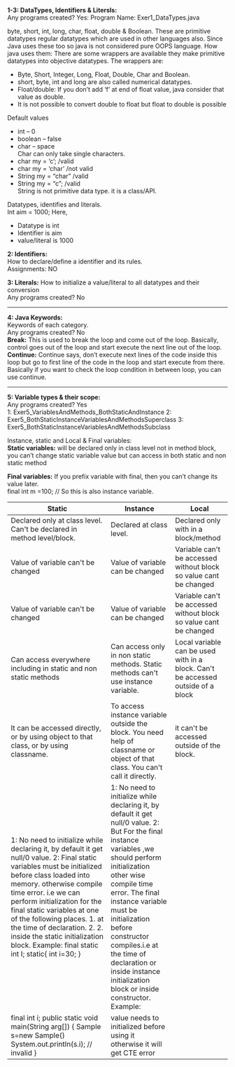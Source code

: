 **1-3: DataTypes, Identifiers & Litersls:**  
Any programs created? Yes:
Program Name: Exer1_DataTypes.java

byte, short, int, long, char, float, double & Boolean. These are primitive datatypes regular datatypes which are used in other languages also. Since Java uses these too so java is not considered pure OOPS language. 
How java uses them: There are some wrappers are available they make primitive datatypes into objective datatypes. The wrappers are:
- Byte, Short, Integer, Long, Float, Double, Char and Boolean.   
- short, byte, int and long are also called numerical datatypes.  
- Float/double: If you don’t add ‘f’ at end of float value, java consider that value as double.  
- It is not possible to convert double to float but float to double is possible  

Default values  
- int – 0  
- boolean – false  
- char – space  
Char can only take single characters.   
- char my = ‘c’; /valid  
- char my = ‘char’ /not valid  
- String my = “char” /valid  
- String my = “c”; /valid  
String is not primitive data type. it is a class/API.  

Datatypes, identifies and literals.  
Int aim = 1000; Here,    
- Datatype is int  
- Identifier is aim  
- value/literal is 1000   

**2: Identifiers:**  
How to declare/define a identifier and its rules.  
Assignments: NO

**3: Literals:**   How to initialize a value/literal to all datatypes and their conversion  
Any programs created? No
******************************************************************************
**4: Java Keywords:**  
Keywords of each category.  
Any programs created? No  
**Break:** This is used to break the loop and come out of the loop. Basically, control goes out of the loop and start execute the next line out of the loop.  
**Continue:** Continue says, don’t execute next lines of the code inside this loop but go to first line of the code in the loop and start execute from there. Basically if you want to check the loop condition in between loop, you can use continue.

*****************************************************************************
**5: Variable types & their scope:**  
Any programs created? Yes  
1: Exer5_VariablesAndMethods_BothStaticAndInstance
2: Exer5_BothStaticInstanceVariablesAndMethodsSuperclass
3: Exer5_BothStaticInstanceVariablesAndMethodsSubclass

Instance, static and Local & Final variables:  
**Static variables:** will be declared only in class level not in method block, you can’t change static variable value but can access in both static and non static method

**Final variables:** If you prefix variable with final, then you can’t change its value later.   
final int m =100; // So this is also instance variable.

| Static        |Instance      | Local |
| ------------- |---------------|--------|
| Declared only at class level. Can't be declared in method level/block.| Declared at class level.| Declared only with in a block/method|
| Value of variable can't be changed|Value of variable can be changed| Variable can't be accessed without block so value cant be changed|
|Value of variable can't be changed | Value of variable can be changed|Variable can't be accessed without block so value cant be changed |  
|Can access everywhere including in static and non static methods | Can access only in non static methods. Static methods can't use instance variable.|Local variable can be used with in a block. Can't be accessed outside of a block |  
| It can be accessed directly, or by using object to that class, or by using classname.|To access instance variable outside the block. You need help of classname or object of that class. You can't call it directly. |it can't be accessed outside of the block. |  
|1: No need to initialize while declaring it, by default it get null/0 value. 2: Final static variables must be initialized before class loaded into memory. otherwise compile time error. i.e we can perform initialization for the final static variables at one of the following places. 1. at the time of declaration. 2. 2. inside the static initialization block. Example: final static int I; static{ int i=30; } | 1:  No need to initialize while declaring it, by default it get null/0 value. 2: But For the final instance variables ,we should perform initialization other wise compile time error. The final instance variable must be initialization before constructor compiles.i.e at the time of declaration or inside instance initialization block or inside constructor. Example:
final int i; public static void main(String arg[]) { Sample s=new Sample() System.out.println(s.i); // invalid }| value needs to initialized before using it otherwise it will get CTE error|




